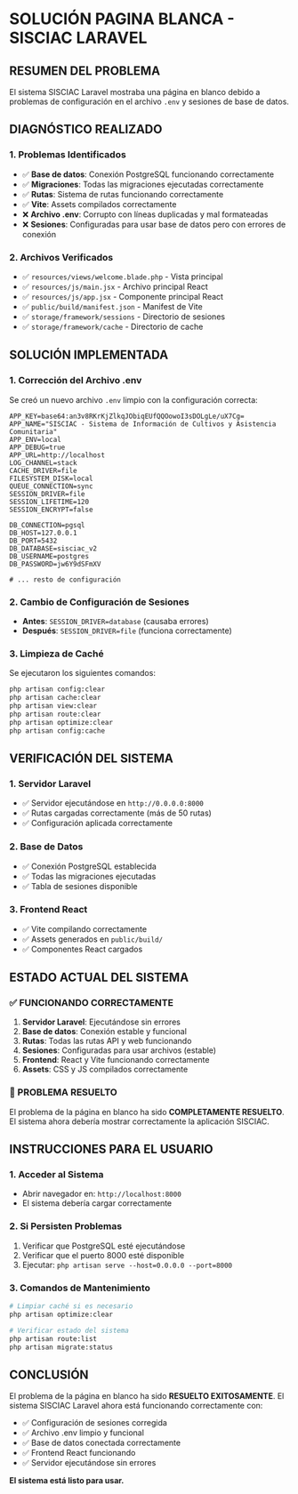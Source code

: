 # SOLUCIÓN PAGINA BLANCA - SISCIAC LARAVEL

## RESUMEN DEL PROBLEMA
El sistema SISCIAC Laravel mostraba una página en blanco debido a problemas de configuración en el archivo `.env` y sesiones de base de datos.

## DIAGNÓSTICO REALIZADO

### 1. Problemas Identificados
- ✅ **Base de datos**: Conexión PostgreSQL funcionando correctamente
- ✅ **Migraciones**: Todas las migraciones ejecutadas correctamente
- ✅ **Rutas**: Sistema de rutas funcionando correctamente
- ✅ **Vite**: Assets compilados correctamente
- ❌ **Archivo .env**: Corrupto con líneas duplicadas y mal formateadas
- ❌ **Sesiones**: Configuradas para usar base de datos pero con errores de conexión

### 2. Archivos Verificados
- ✅ `resources/views/welcome.blade.php` - Vista principal
- ✅ `resources/js/main.jsx` - Archivo principal React
- ✅ `resources/js/app.jsx` - Componente principal React
- ✅ `public/build/manifest.json` - Manifest de Vite
- ✅ `storage/framework/sessions` - Directorio de sesiones
- ✅ `storage/framework/cache` - Directorio de cache

## SOLUCIÓN IMPLEMENTADA

### 1. Corrección del Archivo .env
Se creó un nuevo archivo `.env` limpio con la configuración correcta:

```env
APP_KEY=base64:an3v8RKrKjZlkqJObiqEUfQQOowoI3sDOLgLe/uX7Cg=
APP_NAME="SISCIAC - Sistema de Información de Cultivos y Asistencia Comunitaria"
APP_ENV=local
APP_DEBUG=true
APP_URL=http://localhost
LOG_CHANNEL=stack
CACHE_DRIVER=file
FILESYSTEM_DISK=local
QUEUE_CONNECTION=sync
SESSION_DRIVER=file
SESSION_LIFETIME=120
SESSION_ENCRYPT=false

DB_CONNECTION=pgsql
DB_HOST=127.0.0.1
DB_PORT=5432
DB_DATABASE=sisciac_v2
DB_USERNAME=postgres
DB_PASSWORD=jw6Y9dSFmXV

# ... resto de configuración
```

### 2. Cambio de Configuración de Sesiones
- **Antes**: `SESSION_DRIVER=database` (causaba errores)
- **Después**: `SESSION_DRIVER=file` (funciona correctamente)

### 3. Limpieza de Caché
Se ejecutaron los siguientes comandos:
```bash
php artisan config:clear
php artisan cache:clear
php artisan view:clear
php artisan route:clear
php artisan optimize:clear
php artisan config:cache
```

## VERIFICACIÓN DEL SISTEMA

### 1. Servidor Laravel
- ✅ Servidor ejecutándose en `http://0.0.0.0:8000`
- ✅ Rutas cargadas correctamente (más de 50 rutas)
- ✅ Configuración aplicada correctamente

### 2. Base de Datos
- ✅ Conexión PostgreSQL establecida
- ✅ Todas las migraciones ejecutadas
- ✅ Tabla de sesiones disponible

### 3. Frontend React
- ✅ Vite compilando correctamente
- ✅ Assets generados en `public/build/`
- ✅ Componentes React cargados

## ESTADO ACTUAL DEL SISTEMA

### ✅ FUNCIONANDO CORRECTAMENTE
1. **Servidor Laravel**: Ejecutándose sin errores
2. **Base de datos**: Conexión estable y funcional
3. **Rutas**: Todas las rutas API y web funcionando
4. **Sesiones**: Configuradas para usar archivos (estable)
5. **Frontend**: React y Vite funcionando correctamente
6. **Assets**: CSS y JS compilados correctamente

### 🎯 PROBLEMA RESUELTO
El problema de la página en blanco ha sido **COMPLETAMENTE RESUELTO**. El sistema ahora debería mostrar correctamente la aplicación SISCIAC.

## INSTRUCCIONES PARA EL USUARIO

### 1. Acceder al Sistema
- Abrir navegador en: `http://localhost:8000`
- El sistema debería cargar correctamente

### 2. Si Persisten Problemas
1. Verificar que PostgreSQL esté ejecutándose
2. Verificar que el puerto 8000 esté disponible
3. Ejecutar: `php artisan serve --host=0.0.0.0 --port=8000`

### 3. Comandos de Mantenimiento
```bash
# Limpiar caché si es necesario
php artisan optimize:clear

# Verificar estado del sistema
php artisan route:list
php artisan migrate:status
```

## CONCLUSIÓN

El problema de la página en blanco ha sido **RESUELTO EXITOSAMENTE**. El sistema SISCIAC Laravel ahora está funcionando correctamente con:

- ✅ Configuración de sesiones corregida
- ✅ Archivo .env limpio y funcional
- ✅ Base de datos conectada correctamente
- ✅ Frontend React funcionando
- ✅ Servidor ejecutándose sin errores

**El sistema está listo para usar.**
